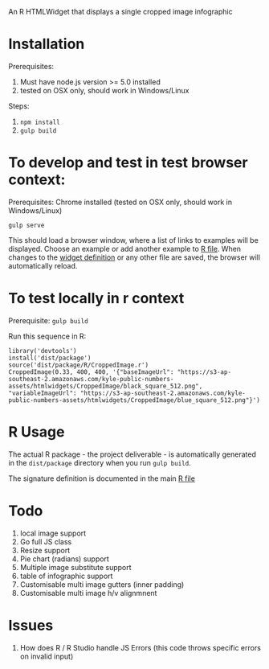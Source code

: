 An R HTMLWidget that displays a single cropped image infographic
# Installation

Prerequisites:

1. Must have node.js version >= 5.0 installed
2. tested on OSX only, should work in Windows/Linux

Steps:

1. `npm install`
3. `gulp build`

# To develop and test in test browser context:

Prerequisites: Chrome installed (tested on OSX only, should work in Windows/Linux)

`gulp serve`

This should load a browser window, where a list of links to examples will be displayed. Choose an example or add another example to [R file](src/R/index.html). When changes to the [widget definition](src/scripts/CroppedImage.coffee) or any other file are saved, the browser will automatically reload.

# To test locally in r context

Prerequisite: `gulp build`

Run this sequence in R:

```
library('devtools')
install('dist/package')
source('dist/package/R/CroppedImage.r')
CroppedImage(0.33, 400, 400, '{"baseImageUrl": "https://s3-ap-southeast-2.amazonaws.com/kyle-public-numbers-assets/htmlwidgets/CroppedImage/black_square_512.png", "variableImageUrl": "https://s3-ap-southeast-2.amazonaws.com/kyle-public-numbers-assets/htmlwidgets/CroppedImage/blue_square_512.png"}')
```

# R Usage

The actual R package - the project deliverable - is automatically generated in the `dist/package` directory when you run `gulp build`.

The signature definition is documented in the main [R file](src/R/CroppedImage.R)

# Todo

1. local image support
1. Go full JS class
1. Resize support
1. Pie chart (radians) support
1. Multiple image substitute support
1. table of infographic support
1. Customisable multi image gutters (inner padding)
1. Customisable multi image h/v alignmnent

# Issues

1. How does R / R Studio handle JS Errors (this code throws specific errors on invalid input)


